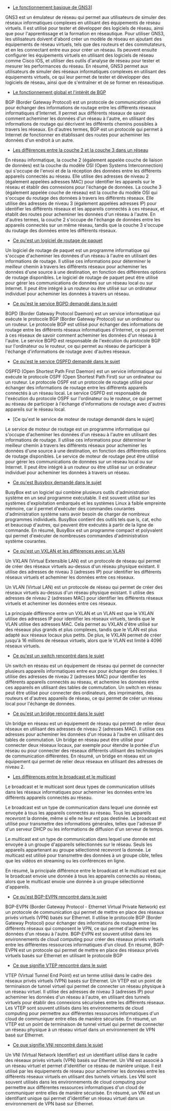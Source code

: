 - [Le fonctionnement basique de GNS3](https://openclassrooms.com/fr/courses/2581701-simulez-des-architectures-reseaux-avec-gns3/4823151-maitrisez-les-fonctionnalites-de-base-de-gns3)]

GNS3 est un émulateur de réseau qui permet aux utilisateurs de simuler des réseaux informatiques complexes en utilisant des équipements de réseau virtuels. Il est utilisé pour tester et développer des logiciels de réseau, ainsi que pour l'apprentissage et la formation en réseautique.
Pour utiliser GNS3, les utilisateurs doivent d'abord créer un modèle de réseau en ajoutant des équipements de réseau virtuels, tels que des routeurs et des commutateurs, et en les connectant entre eux pour créer un réseau. Ils peuvent ensuite configurer les équipements virtuels en utilisant des logiciels de réseau comme Cisco IOS, et utiliser des outils d'analyse de réseau pour tester et mesurer les performances du réseau.
En résumé, GNS3 permet aux utilisateurs de simuler des réseaux informatiques complexes en utilisant des équipements virtuels, ce qui leur permet de tester et développer des logiciels de réseau, ainsi que de s'entraîner et de se former en réseautique.

- [Le fonctionnement global et l'intérêt de BGP](https://www.lemagit.fr/conseil/Tutoriel-BGP-Comprendre-le-protocole-de-routage-qui-fait-fonctionner-Internet-1-2)

BGP (Border Gateway Protocol) est un protocole de communication utilisé pour échanger des informations de routage entre les différents réseaux informatiques d'Internet. Il permet aux différents réseaux de savoir comment acheminer les données d'un réseau à l'autre, en utilisant des informations de routage qui décrivent les différents chemins possibles à travers les réseaux. En d'autres termes, BGP est un protocole qui permet à Internet de fonctionner en établissant des routes pour acheminer les données d'un endroit à un autre.

- [Les différences entre la couche 2 et la couche 3 dans un réseau](https://community.fs.com/fr/blog/layer-2-switch-vs-layer-3-switch-what-is-the-difference.html)	

En réseau informatique, la couche 2 (également appelée couche de liaison de données) est la couche du modèle OSI (Open Systems Interconnection) qui s'occupe de l'envoi et de la réception des données entre les différents appareils connectés au réseau. Elle utilise des adresses de niveau 2 (également appelées adresses MAC) pour identifier les appareils sur le réseau et établir des connexions pour l'échange de données.
La couche 3 (également appelée couche de réseau) est la couche du modèle OSI qui s'occupe du routage des données à travers les différents réseaux. Elle utilise des adresses de niveau 3 (également appelées adresses IP) pour identifier les différents réseaux et les appareils connectés à ces réseaux, et établit des routes pour acheminer les données d'un réseau à l'autre.
En d'autres termes, la couche 2 s'occupe de l'échange de données entre les appareils connectés sur un même réseau, tandis que la couche 3 s'occupe du routage des données entre les différents réseaux.

- [Ce qu'est un logiciel de routage de paquet](https://www.cloudflare.com/fr-fr/learning/network-layer/what-is-routing/)

Un logiciel de routage de paquet est un programme informatique qui s'occupe d'acheminer les données d'un réseau à l'autre en utilisant des informations de routage. Il utilise ces informations pour déterminer le meilleur chemin à travers les différents réseaux pour acheminer les données d'une source à une destination, en fonction des différentes options de routage disponibles. Le logiciel de routage de paquet peut être utilisé pour gérer les communications de données sur un réseau local ou sur Internet. Il peut être intégré à un routeur ou être utilisé sur un ordinateur individuel pour acheminer les données à travers un réseau.

- [Ce qu'est le service BGPD demandé dans le sujet](https://www.cloudflare.com/fr-fr/learning/security/glossary/what-is-bgp/)

BGPD (Border Gateway Protocol Daemon) est un service informatique qui exécute le protocole BGP (Border Gateway Protocol) sur un ordinateur ou un routeur. Le protocole BGP est utilisé pour échanger des informations de routage entre les différents réseaux informatiques d'Internet, ce qui permet à ces réseaux de savoir comment acheminer les données d'un réseau à l'autre. Le service BGPD est responsable de l'exécution du protocole BGP sur l'ordinateur ou le routeur, ce qui permet au réseau de participer à l'échange d'informations de routage avec d'autres réseaux.

- [Ce qu'est le service OSPFD demandé dans le sujet](https://fr.wikipedia.org/wiki/Open_Shortest_Path_First)

OSPFD (Open Shortest Path First Daemon) est un service informatique qui exécute le protocole OSPF (Open Shortest Path First) sur un ordinateur ou un routeur. Le protocole OSPF est un protocole de routage utilisé pour échanger des informations de routage entre les différents appareils connectés à un réseau local. Le service OSPFD est responsable de l'exécution du protocole OSPF sur l'ordinateur ou le routeur, ce qui permet au réseau de participer à l'échange d'informations de routage avec d'autres appareils sur le réseau local.

- [Ce qu'est le service de moteur de routage demandé dans le sujet]

Le service de moteur de routage est un programme informatique qui s'occupe d'acheminer les données d'un réseau à l'autre en utilisant des informations de routage. Il utilise ces informations pour déterminer le meilleur chemin à travers les différents réseaux pour acheminer les données d'une source à une destination, en fonction des différentes options de routage disponibles. Le service de moteur de routage peut être utilisé pour gérer les communications de données sur un réseau local ou sur Internet. Il peut être intégré à un routeur ou être utilisé sur un ordinateur individuel pour acheminer les données à travers un réseau.

- [Ce qu'est Busybox demandé dans le sujet](https://socratic.dev/quest-ce-que-busybox)

BusyBox est un logiciel qui combine plusieurs outils d'administration système en un seul programme exécutable. Il est souvent utilisé sur les systèmes d'exploitation embarqués et les systèmes Linux à faible empreinte mémoire, car il permet d'exécuter des commandes courantes d'administration système sans avoir besoin de charger de nombreux programmes individuels. BusyBox contient des outils tels que ls, cat, echo et beaucoup d'autres, qui peuvent être exécutés à partir de la ligne de commande. En résumé, BusyBox est un programme compact et polyvalent qui permet d'exécuter de nombreuses commandes d'administration système courantes.

- [Ce qu'est un VXLAN et les différences avec un VLAN](https://community.fs.com/fr/blog/qinq-vs-vlan-vs-vxlan.html)

Un VXLAN (Virtual Extensible LAN) est un protocole de réseau qui permet de créer des réseaux virtuels au-dessus d'un réseau physique existant. Il utilise des adresses de niveau 3 (adresses IP) pour identifier les différents réseaux virtuels et acheminer les données entre ces réseaux.

Un VLAN (Virtual LAN) est un protocole de réseau qui permet de créer des réseaux virtuels au-dessus d'un réseau physique existant. Il utilise des adresses de niveau 2 (adresses MAC) pour identifier les différents réseaux virtuels et acheminer les données entre ces réseaux.

La principale différence entre un VXLAN et un VLAN est que le VXLAN utilise des adresses IP pour identifier les réseaux virtuels, tandis que le VLAN utilise des adresses MAC. Cela permet au VXLAN d'être utilisé sur des réseaux plus grands et plus complexes, tandis que le VLAN est plus adapté aux réseaux locaux plus petits. De plus, le VXLAN permet de créer jusqu'à 16 millions de réseaux virtuels, alors que le VLAN est limité à 4096 réseaux virtuels.

- [Ce qu'est un switch rencontré dans le sujet](https://www.echosdunet.net/dossiers/switch-ou-routeur#:~:text=Le%20switch%20et%20le%20routeur%20se%20ressemblent%2C%20en%20ce%20qu,d'un%20m%C3%AAme%20r%C3%A9seau%20Ethernet.)

Un switch en réseau est un équipement de réseau qui permet de connecter plusieurs appareils informatiques entre eux pour échanger des données. Il utilise des adresses de niveau 2 (adresses MAC) pour identifier les différents appareils connectés au réseau, et achemine les données entre ces appareils en utilisant des tables de commutation. Un switch en réseau peut être utilisé pour connecter des ordinateurs, des imprimantes, des routeurs et d'autres appareils de réseau, ce qui permet de créer un réseau local pour l'échange de données.

- [Ce qu'est un bridge rencontré dans le sujet](https://fr.acervolima.com/difference-entre-le-pont-et-le-routeur/)

Un bridge en réseau est un équipement de réseau qui permet de relier deux réseaux en utilisant des adresses de niveau 2 (adresses MAC). Il utilise ces adresses pour acheminer les données d'un réseau à l'autre en utilisant des tables de commutation. Un bridge en réseau peut être utilisé pour connecter deux réseaux locaux, par exemple pour étendre la portée d'un réseau ou pour connecter des réseaux différents utilisant des technologies de communication différentes. En résumé, un bridge en réseau est un équipement qui permet de relier deux réseaux en utilisant des adresses de niveau 2.

- [Les différences entre le broadcast et le multicast](https://waytolearnx.com/2018/07/difference-entre-broadcast-et-multicast.html#:~:text=La%20principale%20diff%C3%A9rence%20entre%20le,d%C3%A9livr%C3%A9%20uniquement%20aux%20destinataires%20pr%C3%A9vus.)

Le broadcast et le multicast sont deux types de communication utilisés dans les réseaux informatiques pour acheminer les données entre les différents appareils connectés au réseau.

Le broadcast est un type de communication dans lequel une donnée est envoyée à tous les appareils connectés au réseau. Tous les appareils recevront la donnée, même si elle ne leur est pas destinée. Le broadcast est utilisé pour transmettre des informations générales, telles que l'adresse IP d'un serveur DHCP ou les informations de diffusion d'un serveur de temps.

Le multicast est un type de communication dans lequel une donnée est envoyée à un groupe d'appareils sélectionnés sur le réseau. Seuls les appareils appartenant au groupe sélectionné recevront la donnée. Le multicast est utilisé pour transmettre des données à un groupe cible, telles que les vidéos en streaming ou les conférences en ligne.

En résumé, la principale différence entre le broadcast et le multicast est que le broadcast envoie une donnée à tous les appareils connectés au réseau, alors que le multicast envoie une donnée à un groupe sélectionné d'appareils.


- [Ce qu'est BGP-EVPN rencontré dans le sujet](https://vincent.bernat.ch/fr/blog/2017-vxlan-bgp-evpn)

BGP-EVPN (Border Gateway Protocol - Ethernet Virtual Private Network) est un protocole de communication qui permet de mettre en place des réseaux privés virtuels (VPN) basés sur Ethernet. Il utilise le protocole BGP (Border Gateway Protocol) pour échanger des informations de routage entre les différents réseaux qui composent le VPN, ce qui permet d'acheminer les données d'un réseau à l'autre. BGP-EVPN est souvent utilisé dans les environnements de cloud computing pour créer des réseaux privés virtuels entre les différentes ressources informatiques d'un cloud. En résumé, BGP-EVPN est un protocole qui permet de mettre en place des réseaux privés virtuels basés sur Ethernet en utilisant le protocole BGP


- [Ce que signifie VTEP rencontré dans le sujet](https://blog.wescale.fr/les-reseaux-doverlay-principes-et-fonctionnement)

VTEP (Virtual Tunnel End Point) est un terme utilisé dans le cadre des réseaux privés virtuels (VPN) basés sur Ethernet. Un VTEP est un point de terminaison de tunnel virtuel qui permet de connecter un réseau physique à un réseau virtuel. Il utilise des adresses de niveau 3 (adresses IP) pour acheminer les données d'un réseau à l'autre, en utilisant des tunnels virtuels pour établir des connexions sécurisées entre les différents réseaux. Les VTEP sont souvent utilisés dans les environnements de cloud computing pour permettre aux différentes ressources informatiques d'un cloud de communiquer entre elles de manière sécurisée. En résumé, un VTEP est un point de terminaison de tunnel virtuel qui permet de connecter un réseau physique à un réseau virtuel dans un environnement de VPN basé sur Ethernet.

- [Ce que signifie VNI rencontré dans le sujet](https://www.ciscopress.com/articles/article.asp?p=2999385&seqNum=3#:~:text=A%20virtual%20network%20identifier%20(VNI,are%20from%204096%20to%2016%2C777%2C215.))

Un VNI (Virtual Network Identifier) est un identifiant utilisé dans le cadre des réseaux privés virtuels (VPN) basés sur Ethernet. Un VNI est associé à un réseau virtuel et permet d'identifier ce réseau de manière unique. Il est utilisé par les équipements de réseau pour acheminer les données entre les différents réseaux virtuels en utilisant des tunnels virtuels. Les VNI sont souvent utilisés dans les environnements de cloud computing pour permettre aux différentes ressources informatiques d'un cloud de communiquer entre elles de manière sécurisée. En résumé, un VNI est un identifiant unique qui permet d'identifier un réseau virtuel dans un environnement de VPN basé sur Ethernet.

